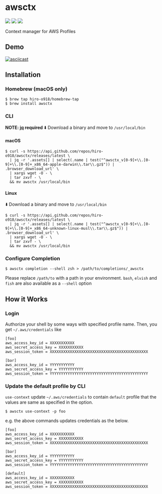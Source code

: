 # awsctx
![](https://github.com/hiro-o918/awsctx/workflows/lint/badge.svg?branch=main)
![](https://img.shields.io/crates/v/awsctx)
![](https://img.shields.io/github/v/release/hiro-o918/awsctx?sort=semver)

Context manager for AWS Profiles

## Demo
[![asciicast](https://asciinema.org/a/5bpFGoV2AlptWM9lWvVaIieeQ.svg)](https://asciinema.org/a/5bpFGoV2AlptWM9lWvVaIieeQ)

## Installation
### Homebrew (macOS only)
```console
$ brew tap hiro-o918/homebrew-tap
$ brew install awsctx
```

### CLI
**NOTE: [jq](https://github.com/stedolan/jq) required**
:arrow_down: Download a binary and move to `/usr/local/bin`

#### macOS
```console
$ curl -s https://api.github.com/repos/hiro-o918/awsctx/releases/latest \
  | jq -r '.assets[] | select(.name | test("^awsctx_v[0-9]+\\.[0-9]+\\.[0-9]+_x86_64-apple-darwin\\.tar\\.gz$")) | .browser_download_url' \
  | xargs wget -O - \
  | tar zxvf - \
  && mv awsctx /usr/local/bin
```

#### Linux
:arrow_down: Download a binary and move to `/usr/local/bin`
```console
$ curl -s https://api.github.com/repos/hiro-o918/awsctx/releases/latest \
  | jq -r '.assets[] | select(.name | test("^awsctx_v[0-9]+\\.[0-9]+\\.[0-9]+_x86_64-unknown-linux-musl\\.tar\\.gz$")) | .browser_download_url' \
  | xargs wget -O - \
  | tar zxvf - \
  && mv awsctx /usr/local/bin
```

### Configure Completion
```console
$ awsctx completion --shell zsh > /path/to/completions/_awsctx
```
Please replace `/path/to` with a path in your environment.
`bash`, `elvish` and `fish` are also available as a `--shell` option

## How it Works
### Login
Authorize your shell by some ways with specified profile name.
Then, you get `~/.aws/credentials` like
```
[foo]
aws_access_key_id = XXXXXXXXXXX
aws_secret_access_key = XXXXXXXXXXX
aws_session_token = XXXXXXXXXXXXXXXXXXXXXXXXXXXXXXXXXXXXXXXXXXXX

[bar]
aws_access_key_id = YYYYYYYYYYY
aws_secret_access_key = YYYYYYYYYYY
aws_session_token = YYYYYYYYYYYYYYYYYYYYYYYYYYYYYYYYYYYYYYYYYYYY
```

### Update the default profile by CLI
`use-context` update `~/.aws/credentials` to contain `default` profile that the values are same as specified in the option.

```console
$ awsctx use-context -p foo
```
e.g. the above commands updates credentials as the below.
```
[foo]
aws_access_key_id = XXXXXXXXXXX
aws_secret_access_key = XXXXXXXXXXX
aws_session_token = XXXXXXXXXXXXXXXXXXXXXXXXXXXXXXXXXXXXXXXXXXXX

[bar]
aws_access_key_id = YYYYYYYYYYY
aws_secret_access_key = YYYYYYYYYYY
aws_session_token = YYYYYYYYYYYYYYYYYYYYYYYYYYYYYYYYYYYYYYYYYYYY

[default]
aws_access_key_id = XXXXXXXXXXX
aws_secret_access_key = XXXXXXXXXXX
aws_session_token = XXXXXXXXXXXXXXXXXXXXXXXXXXXXXXXXXXXXXXXXXXXX
```
